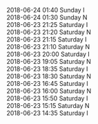 2018-06-24 01:40 Sunday  I  
2018-06-24 01:30 Sunday  N  
2018-06-23 21:25 Saturday  I  
2018-06-23 21:20 Saturday  N  
2018-06-23 21:15 Saturday  I  
2018-06-23 21:10 Saturday  N  
2018-06-23 20:00 Saturday  I  
2018-06-23 19:05 Saturday  N  
2018-06-23 18:35 Saturday  I  
2018-06-23 18:30 Saturday  N  
2018-06-23 16:45 Saturday  I  
2018-06-23 16:00 Saturday  N  
2018-06-23 15:50 Saturday  I  
2018-06-23 15:15 Saturday  N  
2018-06-23 14:35 Saturday  I  
